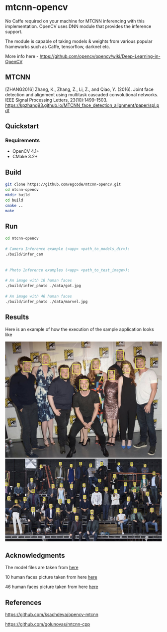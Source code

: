 # mtcnn-opencv

No Caffe required on your machine for MTCNN inferencing with this implementation. OpenCV uses DNN module that provides the inference support. <br>

The module is capable of taking models & weights from various popular frameworks such as Caffe, tensorflow, darknet etc. <br>

More info here - https://github.com/opencv/opencv/wiki/Deep-Learning-in-OpenCV

## MTCNN

[ZHANG2016] Zhang, K., Zhang, Z., Li, Z., and Qiao, Y. (2016). Joint face detection and alignment using multitask cascaded convolutional networks. IEEE Signal Processing Letters, 23(10):1499–1503.
https://kpzhang93.github.io/MTCNN_face_detection_alignment/paper/spl.pdf


## Quickstart

### Requirements

* OpenCV 4.1+
* CMake 3.2+


## Build

```bash
git clone https://github.com/egcode/mtcnn-opencv.git
cd mtcnn-opencv
mkdir build
cd build
cmake ..
make
```


## Run

```bash
cd mtcnn-opencv

# Camera Inference example (<app> <path_to_models_dir>):
./build/infer_cam


# Photo Inference examples (<app> <path_to_test_image>):

# An image with 10 human faces
./build/infer_photo ./data/got.jpg 

# An image with 46 human faces
./build/infer_photo ./data/marvel.jpg

```

## Results

Here is an example of how the execution of the sample application looks like

![Result](data/example_got.jpg)
![Result](data/example_marvel.jpg)

## Acknowledgments

The model files are taken from [here](https://github.com/kpzhang93/MTCNN_face_detection_alignment/tree/master/code)

10 human faces picture taken from here [here](https://www.popsugar.com/celebrity/photo-gallery/43737931/image/43738767/July-2014)

46 human faces picture taken from here [here](https://twitter.com/MarvelStudios/status/961646528610779136/photo/1?ref_src=twsrc%5Etfw%7Ctwcamp%5Etweetembed%7Ctwterm%5E961646528610779136%7Ctwgr%5E363937393b636f6e74726f6c&ref_url=https%3A%2F%2Findianexpress.com%2Farticle%2Fentertainment%2Fhollywood%2Fmarvel-cinematic-universe-ten-year-see-photo-5056933%2F)


## References
https://github.com/ksachdeva/opencv-mtcnn

https://github.com/golunovas/mtcnn-cpp